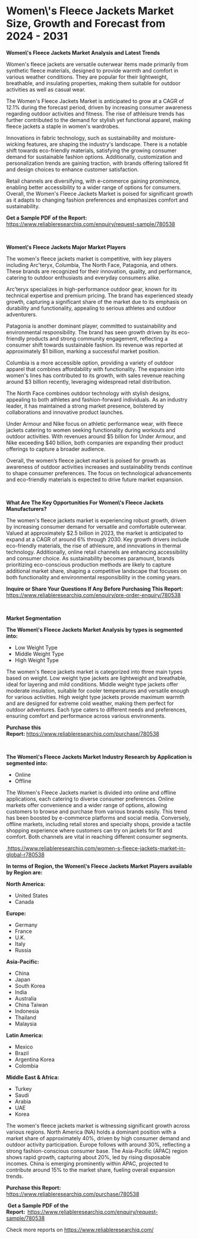 <p><h1>Women\'s Fleece Jackets Market Size, Growth and Forecast from 2024 - 2031</h1></p><p><strong>Women\'s Fleece Jackets Market Analysis and Latest Trends</strong></p>
<p><p>Women's fleece jackets are versatile outerwear items made primarily from synthetic fleece materials, designed to provide warmth and comfort in various weather conditions. They are popular for their lightweight, breathable, and insulating properties, making them suitable for outdoor activities as well as casual wear.</p><p>The Women's Fleece Jackets Market is anticipated to grow at a CAGR of 12.1% during the forecast period, driven by increasing consumer awareness regarding outdoor activities and fitness. The rise of athleisure trends has further contributed to the demand for stylish yet functional apparel, making fleece jackets a staple in women's wardrobes.</p><p>Innovations in fabric technology, such as sustainability and moisture-wicking features, are shaping the industry's landscape. There is a notable shift towards eco-friendly materials, satisfying the growing consumer demand for sustainable fashion options. Additionally, customization and personalization trends are gaining traction, with brands offering tailored fit and design choices to enhance customer satisfaction. </p><p>Retail channels are diversifying, with e-commerce gaining prominence, enabling better accessibility to a wider range of options for consumers. Overall, the Women's Fleece Jackets Market is poised for significant growth as it adapts to changing fashion preferences and emphasizes comfort and sustainability.</p></p>
<p><strong>Get a Sample PDF of the Report:&nbsp;</strong> <a href="https://www.reliableresearchiq.com/enquiry/request-sample/780538?utm_campaign=1137&utm_medium=2&utm_source=Github&utm_content=ia&utm_term=30122024&utm_id=womens-fleece-jackets">https://www.reliableresearchiq.com/enquiry/request-sample/780538</a></p>
<p>&nbsp;</p>
<p><strong>Women\'s Fleece Jackets Major Market Players</strong></p>
<p><p>The women's fleece jackets market is competitive, with key players including Arc'teryx, Columbia, The North Face, Patagonia, and others. These brands are recognized for their innovation, quality, and performance, catering to outdoor enthusiasts and everyday consumers alike.</p><p>Arc'teryx specializes in high-performance outdoor gear, known for its technical expertise and premium pricing. The brand has experienced steady growth, capturing a significant share of the market due to its emphasis on durability and functionality, appealing to serious athletes and outdoor adventurers.</p><p>Patagonia is another dominant player, committed to sustainability and environmental responsibility. The brand has seen growth driven by its eco-friendly products and strong community engagement, reflecting a consumer shift towards sustainable fashion. Its revenue was reported at approximately $1 billion, marking a successful market position.</p><p>Columbia is a more accessible option, providing a variety of outdoor apparel that combines affordability with functionality. The expansion into women's lines has contributed to its growth, with sales revenue reaching around $3 billion recently, leveraging widespread retail distribution.</p><p>The North Face combines outdoor technology with stylish designs, appealing to both athletes and fashion-forward individuals. As an industry leader, it has maintained a strong market presence, bolstered by collaborations and innovative product launches.</p><p>Under Armour and Nike focus on athletic performance wear, with fleece jackets catering to women seeking functionality during workouts and outdoor activities. With revenues around $5 billion for Under Armour, and Nike exceeding $40 billion, both companies are expanding their product offerings to capture a broader audience.</p><p>Overall, the women’s fleece jacket market is poised for growth as awareness of outdoor activities increases and sustainability trends continue to shape consumer preferences. The focus on technological advancements and eco-friendly materials is expected to drive future market expansion.</p></p>
<p>&nbsp;</p>
<p><strong>What Are The Key Opportunities For Women\'s Fleece Jackets Manufacturers?</strong></p>
<p><p>The women's fleece jackets market is experiencing robust growth, driven by increasing consumer demand for versatile and comfortable outerwear. Valued at approximately $2.5 billion in 2023, the market is anticipated to expand at a CAGR of around 6% through 2030. Key growth drivers include eco-friendly materials, the rise of athleisure, and innovations in thermal technology. Additionally, online retail channels are enhancing accessibility and consumer choice. As sustainability becomes paramount, brands prioritizing eco-conscious production methods are likely to capture additional market share, shaping a competitive landscape that focuses on both functionality and environmental responsibility in the coming years.</p></p>
<p><strong>Inquire or Share Your Questions If Any Before Purchasing This Report:</strong> <a href="https://www.reliableresearchiq.com/enquiry/pre-order-enquiry/780538?utm_campaign=1137&utm_medium=2&utm_source=Github&utm_content=ia&utm_term=30122024&utm_id=womens-fleece-jackets">https://www.reliableresearchiq.com/enquiry/pre-order-enquiry/780538</a></p>
<p>&nbsp;</p>
<p><strong>Market Segmentation</strong></p>
<p><strong>The Women\'s Fleece Jackets Market Analysis by types is segmented into:</strong></p>
<p><ul><li>Low Weight Type</li><li>Middle Weight Type</li><li>High Weight Type</li></ul></p>
<p><p>The women's fleece jackets market is categorized into three main types based on weight. Low weight type jackets are lightweight and breathable, ideal for layering and mild conditions. Middle weight type jackets offer moderate insulation, suitable for cooler temperatures and versatile enough for various activities. High weight type jackets provide maximum warmth and are designed for extreme cold weather, making them perfect for outdoor adventures. Each type caters to different needs and preferences, ensuring comfort and performance across various environments.</p></p>
<p><strong>Purchase this Report:&nbsp;</strong><a href="https://www.reliableresearchiq.com/purchase/780538?utm_campaign=1137&utm_medium=2&utm_source=Github&utm_content=ia&utm_term=30122024&utm_id=womens-fleece-jackets">https://www.reliableresearchiq.com/purchase/780538</a></p>
<p>&nbsp;</p>
<p><strong>The Women\'s Fleece Jackets Market Industry Research by Application is segmented into:</strong></p>
<p><ul><li>Online</li><li>Offline</li></ul></p>
<p><p>The Women's Fleece Jackets market is divided into online and offline applications, each catering to diverse consumer preferences. Online markets offer convenience and a wider range of options, allowing customers to browse and purchase from various brands easily. This trend has been boosted by e-commerce platforms and social media. Conversely, offline markets, including retail stores and specialty shops, provide a tactile shopping experience where customers can try on jackets for fit and comfort. Both channels are vital in reaching different consumer segments.</p></p>
<p><a href="https://www.reliableresearchiq.com/women-s-fleece-jackets-market-in-global-r780538?utm_campaign=1137&utm_medium=2&utm_source=Github&utm_content=ia&utm_term=30122024&utm_id=womens-fleece-jackets">&nbsp;https://www.reliableresearchiq.com/women-s-fleece-jackets-market-in-global-r780538</a></p>
<p><strong>In terms of Region, the Women\'s Fleece Jackets Market Players available by Region are:</strong></p>
<p>
    <p> <strong> North America: </strong>
        <ul>
            <li>United States</li>
            <li>Canada</li>
        </ul>
        </p> 
    <p> <strong> Europe: </strong>
        <ul>
            <li>Germany</li>
            <li>France</li>
            <li>U.K.</li>
            <li>Italy</li>
            <li>Russia</li>
        </ul>
        </p> 
    <p> <strong> Asia-Pacific: </strong>
        <ul>
            <li>China</li>
            <li>Japan</li>
            <li>South Korea</li>
            <li>India</li>
            <li>Australia</li>
            <li>China Taiwan</li>
            <li>Indonesia</li>
            <li>Thailand</li>
            <li>Malaysia</li>
        </ul>
        </p> 
    <p> <strong> Latin America: </strong>
        <ul>
            <li>Mexico</li>
            <li>Brazil</li>
            <li>Argentina Korea</li>
            <li>Colombia</li>
        </ul>
        </p> 
    <p> <strong> Middle East & Africa: </strong>
        <ul>
            <li>Turkey</li>
            <li>Saudi</li>
            <li>Arabia</li>
            <li>UAE</li>
            <li>Korea</li>
        </ul>
    </p>
    </p>
<p><p>The women's fleece jackets market is witnessing significant growth across various regions. North America (NA) holds a dominant position with a market share of approximately 40%, driven by high consumer demand and outdoor activity participation. Europe follows with around 30%, reflecting a strong fashion-conscious consumer base. The Asia-Pacific (APAC) region shows rapid growth, capturing about 20%, led by rising disposable incomes. China is emerging prominently within APAC, projected to contribute around 15% to the market share, fueling overall expansion trends.</p></p>
<p><strong>Purchase this Report: </strong><a href="https://www.reliableresearchiq.com/purchase/780538?utm_campaign=1137&utm_medium=2&utm_source=Github&utm_content=ia&utm_term=30122024&utm_id=womens-fleece-jackets">https://www.reliableresearchiq.com/purchase/780538</a></p>
<p>&nbsp;<strong>Get a Sample PDF of the Report:&nbsp;&nbsp;</strong><a href="https://www.reliableresearchiq.com/enquiry/request-sample/780538?utm_campaign=1137&utm_medium=2&utm_source=Github&utm_content=ia&utm_term=30122024&utm_id=womens-fleece-jackets">https://www.reliableresearchiq.com/enquiry/request-sample/780538</a></p>
<p><strong></strong></p>
<p>Check more reports on <a href="https://www.reliableresearchiq.com/?utm_campaign=1137&utm_medium=2&utm_source=Github&utm_content=ia&utm_term=30122024&utm_id=womens-fleece-jackets">https://www.reliableresearchiq.com/</a></p>